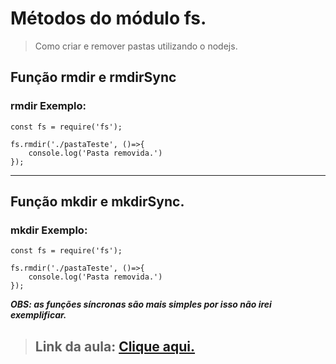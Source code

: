 # Métodos do módulo __fs__.
>Como criar e remover pastas utilizando o nodejs.

## Função **rmdir** e **rmdirSync**
### **rmdir** Exemplo:

```
const fs = require('fs');

fs.rmdir('./pastaTeste', ()=>{
	console.log('Pasta removida.')
});
```
---
## Função **mkdir** e **mkdirSync**.
### **mkdir** Exemplo:
```
const fs = require('fs');

fs.rmdir('./pastaTeste', ()=>{
	console.log('Pasta removida.')
});
```
***OBS: as funções síncronas são mais simples por isso não irei exemplificar.***

>## Link da aula: [Clique aqui.](https://youtu.be/SyMgFIpd3XQ?list=PLXik_5Br-zO8Ul2-XnkTf99jiYaDylAAW)